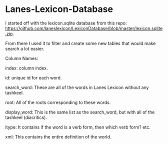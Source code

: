 # Lanes-Lexicon-Database

I started off with the lexicon.sqlite database from this repo: https://github.com/laneslexicon/LexiconDatabase/blob/master/lexicon.sqlite.zip.

From there I used it to filter and create some new tables that would make search a lot easier.

Column Names:

index: column index.

id: unique id for each word.

search_word: These are all of the words in Lanes Lexicon without any tashkeel.

root: All of the roots corresponding to these words.

display_word: This is the same list as the search_word, but with all of the tashkeel (diacritics).

itype: It contains if the word is a verb form, then which verb form? etc.

xml: This contains the entire definition of the world.
